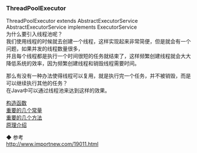 ### ThreadPoolExecutor
ThreadPoolExecutor extends AbstractExecutorService  
AbstractExecutorService implements ExecutorService  
为什么要引入线程池呢？  
我们使用线程的时候就去创建一个线程，这样实现起来非常简便，但是就会有一个问题，如果并发的线程数量很多，  
并且每个线程都是执行一个时间很短的任务就结束了，这样频繁创建线程就会大大降低系统的效率，因为频繁创建线程和销毁线程需要时间。  

那么有没有一种办法使得线程可以复用，就是执行完一个任务，并不被销毁，而是可以继续执行其他的任务？  
在Java中可以通过线程池来达到这样的效果。  


[构造函数](ThreadPoolExecutor/TPE_Constructor.md)   
[重要的几个常量](ThreadPoolExecutor/TPE_Important_Constant_Fields.md)  
[重要的几个方法](ThreadPoolExecutor/TPE_Important_Method.md)  
[原理介绍](ThreadPoolExecutor/TPE_Principle.md)  


◆ 参考  
http://www.importnew.com/19011.html  


